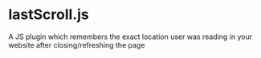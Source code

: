 # lastScroll.js
 A JS plugin which remembers the exact location user was reading in your website after closing/refreshing the page
